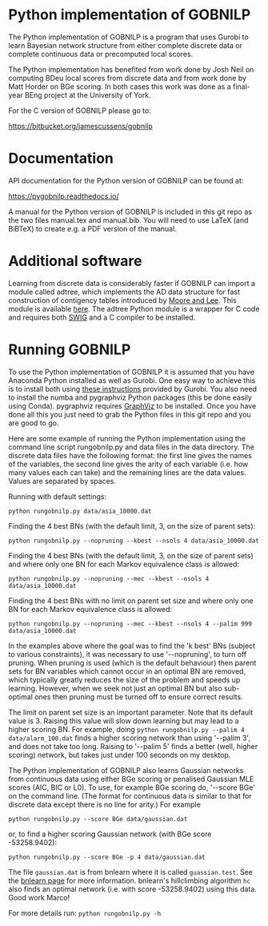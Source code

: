 # Python implementation of GOBNILP

The Python implementation of GOBNILP is a program that uses Gurobi to
learn Bayesian network structure from either complete discrete data or
complete continuous data or precomputed local scores.

The Python implementation has benefited from work done by Josh Neil on
computing BDeu local scores from discrete data and from work done by
Matt Horder on BGe scoring. In both cases this work was done as a
final-year BEng project at the University of York.

For the C version of GOBNILP please go to:

https://bitbucket.org/jamescussens/gobnilp

# Documentation

API documentation for the Python version of GOBNILP can be found at:

https://pygobnilp.readthedocs.io/

A manual for the Python version of GOBNILP is included in this git
repo as the two files manual.tex and manual.bib. You will need to use
LaTeX (and BiBTeX) to create e.g. a PDF version of the manual.

# Additional software

Learning from discrete data is considerably faster if GOBNILP can
import a module called adtree, which implements the AD data structure
for fast construction of contigency tables introduced by [Moore and
Lee](https://arxiv.org/pdf/cs/9803102). This module is available
[here](https://bitbucket.org/jamescussens/pyadtree). The adtree Python
module is a wrapper for C code and requires both
[SWIG](https://www.swig.org) and a C compiler to be installed.

# Running GOBNILP

To use the Python implementation of GOBNILP it is assumed that you
have Anaconda Python installed as well as Gurobi. One easy way to
achieve this is to install both using [these
instructions](https://www.gurobi.com/get-anaconda/) provided by
Gurobi. You also need to install the numba and pygraphviz Python packages (this be done easily using
Conda). pygraphviz requires [GraphViz](http://www.graphviz.org/) to be installed.
Once you have done all this you just need to grab the Python files
in this git repo and you are good to go.

Here are some example of running the Python implementation using the command line
script rungobnilp.py and 
data files in the data directory. The discrete data
files have the following format: the first line gives the names of the
variables, the second line gives the arity of each variable (i.e. how
many values each can take) and the remaining lines are the data
values. Values are separated by spaces.

Running with default settings:  

`python rungobnilp.py data/asia_10000.dat`

Finding the 4 best BNs (with the default limit, 3, on the size of
parent sets):

`python rungobnilp.py --nopruning --kbest --nsols 4 data/asia_10000.dat`

Finding the 4 best BNs (with the default limit, 3, on the size of
parent sets) and where only one BN for each Markov equivalence class
is allowed:

`python rungobnilp.py --nopruning --mec --kbest --nsols 4 data/asia_10000.dat`

Finding the 4 best BNs with no limit on parent set size and where only
one BN for each Markov equivalence class is allowed:

`python rungobnilp.py --nopruning --mec --kbest --nsols 4 --palim 999 data/asia_10000.dat`

In the examples above where the goal was to find the 'k best' BNs
(subject to various constraints), it was necessary to use
'--nopruning', to turn off pruning. When pruning is used (which is the
default behaviour) then parent sets for BN variables which cannot
occur in an optimal BN are removed, which typically greatly reduces
the size of the problem and speeds up learning.  However, when we seek
not just an optimal BN but also sub-optimal ones then pruning must be
turned off to ensure correct results.

The limit on parent set size is an important parameter. Note that its
default value is 3. Raising this value will slow down learning but may
lead to a higher scoring BN. For example, doing `python
rungobnilp.py --palim 4 data/alarm_100.dat` finds
a higher scoring network than using '--palim 3', and does not take too
long.  Raising to '--palim 5' finds a better (well, higher scoring)
network, but takes just under 100 seconds on my desktop.

The Python implementation of GOBNILP also learns Gaussian networks
from continuous data using either BGe scoring or penalised Gaussian MLE scores (AIC, BIC or L0). To use, for example BGe scoring do, '--score BGe'
on the command line. (The format for continuous data is similar to that
for discrete data except there is no line for arity.) For example

`python rungobnilp.py --score BGe data/gaussian.dat`

or, to find a higher scoring Gaussian network (with BGe score
-53258.9402):

`python rungobnilp.py --score BGe -p 4 data/gaussian.dat`

The file `gaussian.dat` is from bnlearn where it is called
`guassian.test`. See the [bnlearn
page](http://www.bnlearn.com/documentation/man/gaussian-test.html) for
more information. bnlearn's hillclimbing algorithm `hc` also finds an
optimal network (i.e. with score -53258.9402) using this data. Good
work Marco!


For more details run:
`python rungobnilp.py -h`

